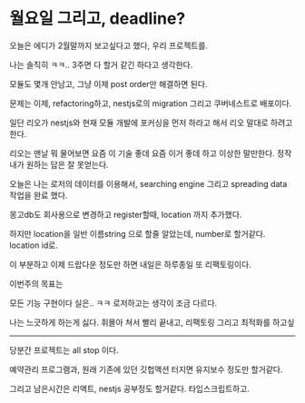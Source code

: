 # 월요일 그리고, deadline?

오늘은 에디가 2월말까지 보고싶다고 했다, 우리 프로젝트를.

나는 솔직히 ㅋㅋ.. 3주면 다 할거 같긴 하다고 생각한다.

모듈도 몇개 안남고, 그냥 이제 post order만 해결하면 된다.

문제는 이제, refactoring하고, nestjs로의 migration 그리고 쿠버네스트로 배포이다.

일단 리오가 nestjs와 현재 모듈 개발에 포커싱을 먼저 하라고 해서 리오 말대로 하려고 한다.

리오는 맨날 뭐 물어보면 요즘 이 기술 좋데 요즘 이거 좋데 하고 이상한 말만한다. 정작 내가 원하는 답은 잘 못얻는다.

오늘은 나는 로저의 데이터를 이용해서, searching engine 그리고 spreading data 작업을 완료 했다.

몽고db도 회사용으로 변경하고 register할때, location 까지 추가했다.

하지만 location을 일반 이름string 으로 할줄 알았는데, number로 할거같다. location id로.

이 부분하고 이제 드랍다운 정도만 하면 내일은 하루종일 또 리팩토링이다.

이번주의 목표는

모든 기능 구현이다 실은.. ㅋㅋ 로저하고는 생각이 조금 다르다.

나는 느긋하게 하는게 싫다. 휘몰아 쳐서 빨리 끝내고, 리팩토링 그리고 최적화를 하고싶

--------------------------------------

당분간 프로젝트는 all stop 이다.

예약관리 프로그램과, 원래 기존에 있던 깃헙액션 터지면 유지보수 정도만 할거같다.

그리고 남은시간은 리액트, nestjs 공부정도 할거같다. 타입스크립트하고.
